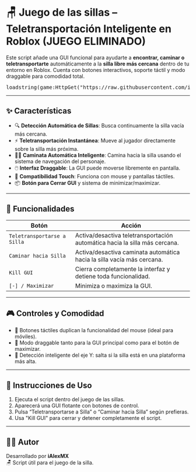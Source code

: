 # 🪑 Juego de las sillas – Teletransportación Inteligente en Roblox **(JUEGO ELIMINADO)**

Este script añade una GUI funcional para ayudarte a **encontrar, caminar o teletransportarte** automáticamente a la **silla libre más cercana** dentro de tu entorno en Roblox. Cuenta con botones interactivos, soporte táctil y modo draggable para comodidad total.

<pre>loadstring(game:HttpGet("https://raw.githubusercontent.com/iAlexMX/Juego-de-las-sillas/refs/heads/main/Sillas%20by%20iAlexMX.lua"))()</pre>

---

## ✨ Características

- 🔍 **Detección Automática de Sillas**: Busca continuamente la silla vacía más cercana.
- ⚡ **Teletransportación Instantánea**: Mueve al jugador directamente sobre la silla más próxima.
- 🚶‍♂️ **Caminata Automática Inteligente**: Camina hacia la silla usando el sistema de navegación del personaje.
- 🖱️ **Interfaz Draggable**: La GUI puede moverse libremente en pantalla.
- 📱 **Compatibilidad Touch**: Funciona con mouse y pantallas táctiles.
- 📦 **Botón para Cerrar GUI** y sistema de minimizar/maximizar.

---

## 🧪 Funcionalidades

| Botón                         | Acción                                                                 |
|------------------------------|------------------------------------------------------------------------|
| `Teletransportarse a Silla`  | Activa/desactiva teletransportación automática hacia la silla más cercana. |
| `Caminar hacia Silla`        | Activa/desactiva caminata automática hacia la silla vacía más cercana.     |
| `Kill GUI`                   | Cierra completamente la interfaz y detiene toda funcionalidad.         |
| `[-] / Maximizar`            | Minimiza o maximiza la GUI.                                            |

---

## 🎮 Controles y Comodidad

- 🔄 Botones táctiles duplican la funcionalidad del mouse (ideal para móviles).
- 📌 Modo draggable tanto para la GUI principal como para el botón de maximizar.
- 🧠 Detección inteligente del eje Y: salta si la silla está en una plataforma más alta.

---

## 📎 Instrucciones de Uso

1. Ejecuta el script dentro del juego de las sillas.
2. Aparecerá una GUI flotante con botones de control.
3. Pulsa “Teletransportarse a Silla” o “Caminar hacia Silla” según prefieras.
4. Usa "Kill GUI" para cerrar y detener completamente el script.

---

## 🧑‍💻 Autor

Desarrollado por **iAlexMX**  
🪑 Script útil para el juego de la silla.

